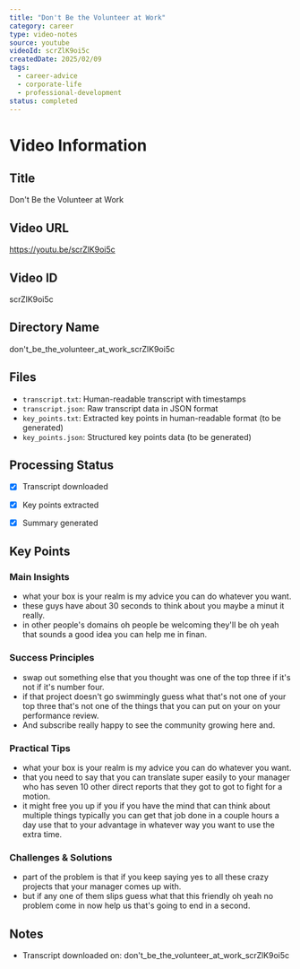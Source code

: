 ```yaml
---
title: "Don't Be the Volunteer at Work"
category: career
type: video-notes
source: youtube
videoId: scrZlK9oi5c
createdDate: 2025/02/09
tags:
  - career-advice
  - corporate-life
  - professional-development
status: completed
---
```

# Video Information

## Title
Don't Be the Volunteer at Work

## Video URL
https://youtu.be/scrZlK9oi5c

## Video ID
scrZlK9oi5c

## Directory Name
don't_be_the_volunteer_at_work_scrZlK9oi5c

## Files
- `transcript.txt`: Human-readable transcript with timestamps
- `transcript.json`: Raw transcript data in JSON format
- `key_points.txt`: Extracted key points in human-readable format (to be generated)
- `key_points.json`: Structured key points data (to be generated)

## Processing Status
- [x] Transcript downloaded
- [x] Key points extracted
- [x] Summary generated



















## Key Points

### Main Insights
- what your box is your realm is my advice you can do whatever you want.
- these guys have about 30 seconds to think about you maybe a minut it really.
- in other people's domains oh people be welcoming they'll be oh yeah that sounds a good idea you can help me in finan.

### Success Principles
- swap out something else that you thought was one of the top three if it's not if it's number four.
- if that project doesn't go swimmingly guess what that's not one of your top three that's not one of the things that you can put on your on your performance review.
- And subscribe really happy to see the community growing here and.

### Practical Tips
- what your box is your realm is my advice you can do whatever you want.
- that you need to say that you can translate super easily to your manager who has seven 10 other direct reports that they got to got to fight for a motion.
- it might free you up if you if you have the mind that can think about multiple things typically you can get that job done in a couple hours a day use that to your advantage in whatever way you want to use the extra time.

### Challenges & Solutions
- part of the problem is that if you keep saying yes to all these crazy projects that your manager comes up with.
- but if any one of them slips guess what that this friendly oh yeah no problem come in now help us that's going to end in a second.

## Notes
- Transcript downloaded on: don't_be_the_volunteer_at_work_scrZlK9oi5c
